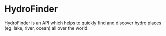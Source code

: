# HydroFinder

HydroFinder is an API which helps to quickly find and discover hydro places (eg. lake, river, ocean) all over the world.
